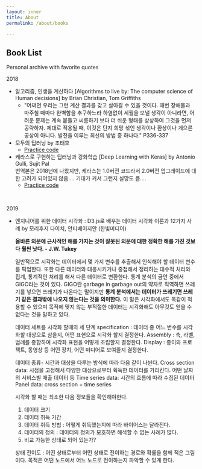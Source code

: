 ```yaml
---
layout: inner
title: About
permalink: /about/books

---
```


## Book List

Personal archive with favorite quotes

2018

- 알고리즘, 인생을 계산하다 [Algorithms to live by: The computer science of Human decisions] by Brian Christian, Tom Griffiths
  - "어쩌면 우리는 그런 계산 결과를 갖고 살아갈 수 있을 것이다. 매번 장애물과 마주칠 때마다 완벽함을 추구하느라 하염없이 세월을 보낼 생각이 아니라면, 어려운 문제는 계속 붙들고 씨름하기 보다 더 쉬운 형태를 상상하여 그것을 먼저 공략하자. 제대로 적용될 때, 이것은 단지 희망 섞인 생각이나 환상이나 게으른 공상이 아니다. 발전을 이루는 최선의 방법 중 하나다." P336-337
- 모두의 딥러닝 by 조태호
  - [Practice code](https://github.com/joyce04/data_science/tree/master/deep_learning)
- 케라스로 구현하는 딥러닝과 강화학습 [Deep Learning with Keras] by Antonio Gulli, Sujit Pal <br> 번역본은 2018년에 나왔지만, 케라스는 1.0버전 코드라서 2.0버전 업그레이드에 대한 고려가 되어있지 않음…. 기대가 커서 그런지 실망도 큼....
  - [Practice code](https://github.com/joyce04/data_science/tree/master/deep_learning_with_keras)

<br/>

2019

- 엔지니어를 위한 데이터 시각화 : D3.js로 배우는 데이터 시각화 이론과 12가지 사례 by 모리후지 다이치, 안티베이지안 (한빛미디어)

  **올바른 의문에 근사적인 해를 가지는 것이 잘못된 의문에 대한 정확한 해를 가진 것보다 훨씬 낫다. - J.W. Tukey**

  일반적으로 시각화는 데이터에서 몇 가지 변수를 추출해서 인식해야 할 데이터 변수를 픽업한다. 또한 다른 데이터와 대응시키거나 중첩해서 정리하는 대수적 처리와 집계, 통계적인 처리를 해서 다른 데이터로 변환한다.
  통계 분석의 금언 중에서 GIGO라는 것이 있다. GIGO란 garbage in garbage out의 약자로 직역하면 쓰레기를 넣으면 쓰레기가 나온다는 말이지만 **통계 분석에서는 데이터가 쓰레기면 쓰레기 같은 결과밖에 나오지 않는다는 것을 의미한다.** 이 말은 시각화에서도 똑같이 적용할 수 있으며 목적에 맞지 않는 부적절한 데이터는 시각화해도 아무것도 얻을 수 없다는 것을 말하고 있다.

  데이터 세트를 시각화 할때의 세 단계
  specification : 데이터 중 어느 변수를 시각화할 대상으로 삼을지, 어떤 표현으로 시각화 할지 결정한다.
  Assembly : 축, 라벨, 범례를 종합하여 시각화 표현을 어떻게 조립할지 결정한다.
  Display : 종이와 프로젝트, 동영상 등 어떤 장치, 어떤 미디어로 보여줄지 결정한다.<br>

  데이터 종류- 시간과 대상을 다루는 방식에 따라 다음 같이 나뉜다.
  Cross section data: 시점을 고정해서 다양한 대상으로부터 획득한 데이터를 가리킨다. 어떤 날짜의 서비스별 매출 데이터 등
  Time series data: 시간의 흐름에 따라 수집된 데이터
  Panel data: cross section + time series <br>

  시각화 할 때는 최소한 다음 정보들을 확인해야한다.

  1. 데이터 크기
  2. 데이터 취득 기간
  3. 데이터 취득 방법 : 어떻게 취득했는지에 따라 바이어스는 달라진다.
  4. 데이터의 정의 : 데이터의 정의가 모호하면 해석할 수 없는 사례가 많다.
  5. 비교 가능한 상태로 되어 있는가?

  상태 전이도 : 어떤 상태로부터 어떤 상태로 전이하는 경로와 확률을 함께 적은 그림이다. 목적은 어떤 노드에서 어느 노드로 전이하는지 파악할 수 있게 한다.<br>


